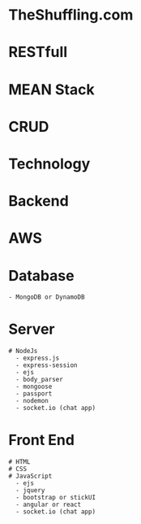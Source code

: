 # TheShuffling.com

# RESTfull
# MEAN Stack
# CRUD

# Technology
# Backend
  # AWS
  # Database
    - MongoDB or DynamoDB
  # Server
    # NodeJs
      - express.js
      - express-session
      - ejs
      - body_parser
      - mongoose
      - passport
      - nodemon
      - socket.io (chat app)
# Front End
    # HTML
    # CSS
    # JavaScript
      - ejs
      - jquery
      - bootstrap or stickUI
      - angular or react
      - socket.io (chat app)

